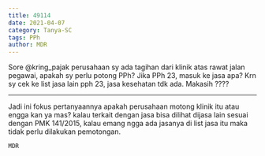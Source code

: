 ```yaml
---
title: 49114
date: 2021-04-07
category: Tanya-SC
tags: PPh
author: MDR
---
```


Sore @kring_pajak perusahaan sy ada tagihan dari klinik atas rawat jalan pegawai, apakah sy perlu potong PPh? Jika PPh 23, masuk ke jasa apa? Krn sy cek ke list jasa lain pph 23, jasa kesehatan tdk ada. Makasih ????

---

Jadi ini fokus pertanyaannya apakah perusahaan motong klinik itu atau engga kan ya mas? kalau terkait dengan jasa bisa dilihat dijasa lain sesuai dengan PMK 141/2015, kalau emang ngga ada jasanya di list jasa itu maka tidak perlu dilakukan pemotongan.

`MDR`
